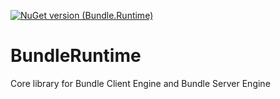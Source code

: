[![NuGet version (Bundle.Runtime)](https://img.shields.io/nuget/v/Bundle.Runtime.svg?style=flat-square)](https://www.nuget.org/packages/Bundle.Runtime/)
# BundleRuntime
Core library for Bundle Client Engine and Bundle Server Engine 
